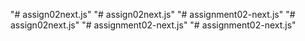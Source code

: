 "# assign02next.js" 
"# assign02next.js" 
"# assignment02-next.js" 
"# assign02next.js" 
"# assignment02-next.js" 
"# assignment02-next.js" 
